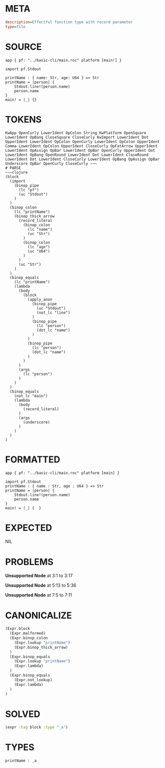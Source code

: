 # META
~~~ini
description=Effectful function type with record parameter
type=file
~~~
# SOURCE
~~~roc
app { pf: "../basic-cli/main.roc" platform [main!] }

import pf.Stdout

printName : { name: Str, age: U64 } => Str
printName = |person| {
    Stdout.line!(person.name)
    person.name
}
main! = |_| {}
~~~
# TOKENS
~~~text
KwApp OpenCurly LowerIdent OpColon String KwPlatform OpenSquare LowerIdent OpBang CloseSquare CloseCurly KwImport LowerIdent Dot UpperIdent LowerIdent OpColon OpenCurly LowerIdent OpColon UpperIdent Comma LowerIdent OpColon UpperIdent CloseCurly OpFatArrow UpperIdent LowerIdent OpAssign OpBar LowerIdent OpBar OpenCurly UpperIdent Dot LowerIdent OpBang OpenRound LowerIdent Dot LowerIdent CloseRound LowerIdent Dot LowerIdent CloseCurly LowerIdent OpBang OpAssign OpBar Underscore OpBar OpenCurly CloseCurly ~~~
# PARSE
~~~clojure
(block
  (import
    (binop_pipe
      (lc "pf")
      (uc "Stdout")
    )
  )
  (binop_colon
    (lc "printName")
    (binop_thick_arrow
      (record_literal
        (binop_colon
          (lc "name")
          (uc "Str")
        )
        (binop_colon
          (lc "age")
          (uc "U64")
        )
      )
      (uc "Str")
    )
  )
  (binop_equals
    (lc "printName")
    (lambda
      (body
        (block
          (apply_anon
            (binop_pipe
              (uc "Stdout")
              (not_lc "line")
            )
            (binop_pipe
              (lc "person")
              (dot_lc "name")
            )
          )
          (binop_pipe
            (lc "person")
            (dot_lc "name")
          )
        )
      )
      (args
        (lc "person")
      )
    )
  )
  (binop_equals
    (not_lc "main")
    (lambda
      (body
        (record_literal)
      )
      (args
        (underscore)
      )
    )
  )
)
~~~
# FORMATTED
~~~roc
app { pf: "../basic-cli/main.roc" platform [main] }

import pf.Stdout
printName : { name : Str, age : U64 } => Str
printName = |person| {
	Stdout.line!(person.name)
	person.name
}
main! = |_| {  }
~~~
# EXPECTED
NIL
# PROBLEMS
**Unsupported Node**
at 3:1 to 3:17

**Unsupported Node**
at 5:13 to 5:36

**Unsupported Node**
at 7:5 to 7:11

# CANONICALIZE
~~~clojure
(Expr.block
  (Expr.malformed)
  (Expr.binop_colon
    (Expr.lookup "printName")
    (Expr.binop_thick_arrow)
  )
  (Expr.binop_equals
    (Expr.lookup "printName")
    (Expr.lambda)
  )
  (Expr.binop_equals
    (Expr.not_lookup)
    (Expr.lambda)
  )
)
~~~
# SOLVED
~~~clojure
(expr :tag block :type "_a")
~~~
# TYPES
~~~roc
printName : _a
~~~
